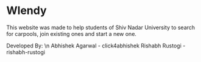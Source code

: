 # Wlendy

This website was made to help students of Shiv Nadar University to search for carpools, join existing ones and start a new one.

 Developed By: \n
 Abhishek Agarwal - click4abhishek
 Rishabh Rustogi  - rishabh-rustogi

